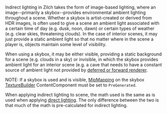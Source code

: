Indirect lighting in Zilch takes the form of image-based lighting, where an image--primarily a skybox--provides environmental ambient lighting throughout a scene. Whether a skybox is artist-created or derived from HDR images, is often used to give a scene an ambient light associated with a certain time of day (e.g. dusk, noon, dawn) or certain types of weather (e.g. clear skies, threatening clouds). In the case of interior scenes, it may just provide a static ambient light so that no matter where in the scene a player is, objects maintain some level of visibility.

When using a skybox, it may be either visible, providing a static background for a scene (e.g. clouds in a sky) or invisible, in which the skybox provides ambient light for an interior scene (e.g. a cave that needs to have a constant source of ambient light not provided by [deferred or forward renderer](../renderer/deferred_renderer.md).

NOTE: If a skybox is used and is visible, [MipMapping](../../../../code_reference/enum_reference.md#texturemipmapping) on the skybox [TextureBuilder](../adding_assets/adding_textures_and_sprites.md) ContentComponent must be set to `PreGenerated`.

When applying indirect lighting to scene, the math used is the same as is used when applying [direct lighting](direct_lighting.md). The only difference between the two is that much of the math is pre-calculated for indirect lighting. 

 